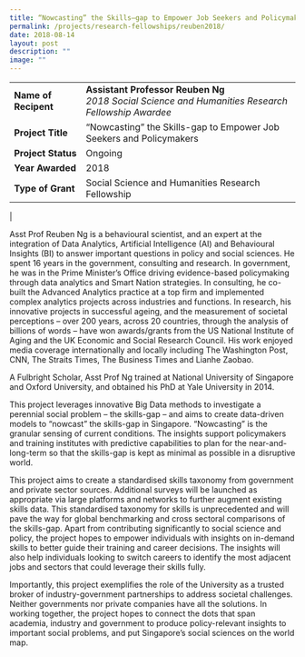 ```yaml
---
title: “Nowcasting” the Skills–gap to Empower Job Seekers and Policymakers
permalink: /projects/research-fellowships/reuben2018/
date: 2018-08-14
layout: post
description: ""
image: ""
---
```

|  |  |
|---|---|
| **Name of Recipent** | **Assistant Professor Reuben Ng**<br>_2018 Social Science and Humanities Research Fellowship Awardee_ |
| **Project Title** | “Nowcasting” the Skills-gap to Empower Job Seekers and Policymakers |
| **Project Status** | Ongoing |
| **Year Awarded** | 2018 |
| **Type of Grant** | Social Science and Humanities Research Fellowship |
|

Asst Prof Reuben Ng is a behavioural scientist, and an expert at the integration of Data Analytics, Artificial Intelligence (AI) and Behavioural Insights (BI) to answer important questions in policy and social sciences. He spent 16 years in the government, consulting and research. In government, he was in the Prime Minister’s Office driving evidence-based policymaking through data analytics and Smart Nation strategies. In consulting, he co-built the Advanced Analytics practice at a top firm and implemented complex analytics projects across industries and functions. In research, his innovative projects in successful ageing, and the measurement of societal perceptions – over 200 years, across 20 countries, through the analysis of billions of words – have won awards/grants from the US National Institute of Aging and the UK Economic and Social Research Council. His work enjoyed media coverage internationally and locally including The Washington Post, CNN, The Straits Times, The Business Times and Lianhe Zaobao.&nbsp;&nbsp;&nbsp;&nbsp;&nbsp;&nbsp;

A Fulbright Scholar, Asst Prof Ng trained at National University of Singapore and Oxford University, and obtained his PhD at Yale University in 2014.

This project leverages innovative Big Data methods to investigate a perennial social problem – the skills-gap – and aims to create data-driven models to “nowcast” the skills-gap in Singapore. “Nowcasting” is the granular sensing of current conditions. The insights support policymakers and training institutes with predictive capabilities to plan for the near-and-long-term so that the skills-gap is kept as minimal as possible in a disruptive world.&nbsp;&nbsp;

This project aims to create a standardised skills taxonomy from government and private sector sources. Additional surveys will be launched as appropriate via large platforms and networks to further augment existing skills data. This standardised taxonomy for skills is unprecedented and will pave the way for global benchmarking and cross sectoral comparisons of the skills-gap. Apart from contributing significantly to social science and policy, the project hopes to empower individuals with insights on in-demand skills to better guide their training and career decisions. The insights will also help individuals looking to switch careers to identify the most adjacent jobs and sectors that could leverage their skills fully.&nbsp;

Importantly, this project exemplifies the role of the University as a trusted broker of industry-government partnerships to address societal challenges. Neither governments nor private companies have all the solutions. In working together, the project hopes to connect the dots that span academia, industry and government to produce policy-relevant insights to important social problems, and put Singapore’s social sciences on the world map.